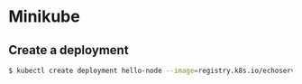 # Minikube

## Create a deployment

```bash
$ kubectl create deployment hello-node --image=registry.k8s.io/echoserver:1.4
```

